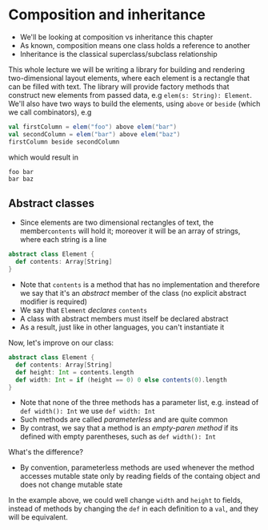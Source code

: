 # Composition and inheritance

- We'll be looking at composition vs inheritance this chapter
- As known, composition means one class holds a reference to another
- Inheritance is the classical superclass/subclass relationship

This whole lecture we will be writing a library for building and rendering
two-dimensional layout elements, where each element is a rectangle that can be
filled with text. The library will provide factory methods that construct new
elements from passed data, e.g `elem(s: String): Element`. We'll also have two
ways to build the elements, using `above` or `beside` (which we call combinators),
e.g

```scala
val firstColumn = elem("foo") above elem("bar")
val secondColumn = elem("bar") above elem("baz")
firstColumn beside secondColumn
```

which would result in

```
foo bar
bar baz
```

## Abstract classes

- Since elements are two dimensional rectangles of text, the member`contents`
will hold it; moreover it will be an array of strings, where each string is a
line

```scala
abstract class Element {
  def contents: Array[String]
}
```

- Note that `contents` is a method that has no implementation and therefore
we say that it's an *abstract* member of the class (no explicit abstract
modifier is required)
- We say that `Element` *declares* `contents`
- A class with abstract members must itself be declared abstract
- As a result, just like in other languages, you can't instantiate it

Now, let's improve on our class:

```scala
abstract class Element {
  def contents: Array[String]
  def height: Int = contents.length
  def width: Int = if (height == 0) 0 else contents(0).length
}
```

- Note that none of the three methods has a parameter list, e.g. instead of
`def width(): Int` we use `def width: Int`
- Such methods are called *parameterless* and are quite common
- By contrast, we say that a method is an *empty-paren method* if its defined
with empty parentheses, such as `def width(): Int`

What's the difference?

- By convention, parameterless methods are used whenever the method accesses
mutable state only by reading fields of the containg object and does not
change mutable state

In the example above, we could well change `width` and `height` to fields, instead
of methods by changing the `def` in each definition to a `val`, and they will be
equivalent.
